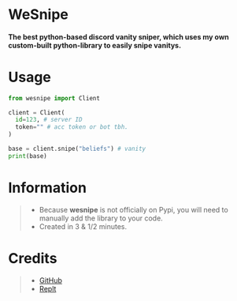 # WeSnipe
#### The best python-based discord vanity sniper, which uses my own custom-built python-library to easily snipe vanitys.

# Usage
```py
from wesnipe import Client

client = Client(
  id=123, # server ID
  token="" # acc token or bot tbh.
)

base = client.snipe("beliefs") # vanity
print(base)
```

# Information
> * Because __wesnipe__ is not officially on Pypi, you will need to manually add the library to your code.
> * Created in 3 & 1/2 minutes.

# Credits
> * [GitHub](https://github.com/ledges)
> * [Replt](https://replit.com/@beliefs)
